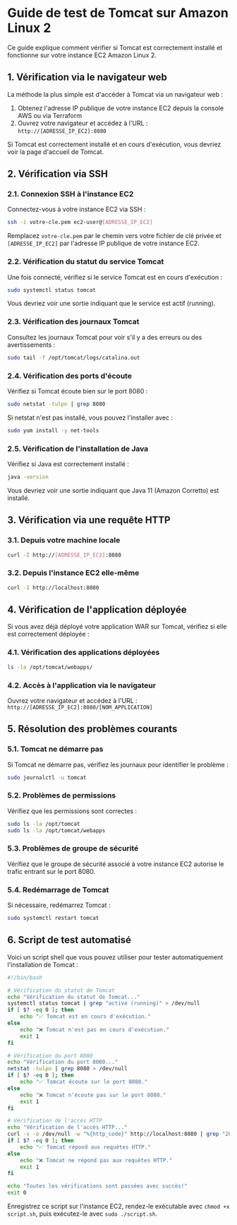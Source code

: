# Guide de test de Tomcat sur Amazon Linux 2

Ce guide explique comment vérifier si Tomcat est correctement installé et fonctionne sur votre instance EC2 Amazon Linux 2.

## 1. Vérification via le navigateur web

La méthode la plus simple est d'accéder à Tomcat via un navigateur web :

1. Obtenez l'adresse IP publique de votre instance EC2 depuis la console AWS ou via Terraform
2. Ouvrez votre navigateur et accédez à l'URL : `http://[ADRESSE_IP_EC2]:8080`

Si Tomcat est correctement installé et en cours d'exécution, vous devriez voir la page d'accueil de Tomcat.

## 2. Vérification via SSH

### 2.1. Connexion SSH à l'instance EC2

Connectez-vous à votre instance EC2 via SSH :

```bash
ssh -i votre-cle.pem ec2-user@[ADRESSE_IP_EC2]
```

Remplacez `votre-cle.pem` par le chemin vers votre fichier de clé privée et `[ADRESSE_IP_EC2]` par l'adresse IP publique de votre instance EC2.

### 2.2. Vérification du statut du service Tomcat

Une fois connecté, vérifiez si le service Tomcat est en cours d'exécution :

```bash
sudo systemctl status tomcat
```

Vous devriez voir une sortie indiquant que le service est actif (running).

### 2.3. Vérification des journaux Tomcat

Consultez les journaux Tomcat pour voir s'il y a des erreurs ou des avertissements :

```bash
sudo tail -f /opt/tomcat/logs/catalina.out
```

### 2.4. Vérification des ports d'écoute

Vérifiez si Tomcat écoute bien sur le port 8080 :

```bash
sudo netstat -tulpn | grep 8080
```

Si netstat n'est pas installé, vous pouvez l'installer avec :

```bash
sudo yum install -y net-tools
```

### 2.5. Vérification de l'installation de Java

Vérifiez si Java est correctement installé :

```bash
java -version
```

Vous devriez voir une sortie indiquant que Java 11 (Amazon Corretto) est installé.

## 3. Vérification via une requête HTTP

### 3.1. Depuis votre machine locale

```bash
curl -I http://[ADRESSE_IP_EC2]:8080
```

### 3.2. Depuis l'instance EC2 elle-même

```bash
curl -I http://localhost:8080
```

## 4. Vérification de l'application déployée

Si vous avez déjà déployé votre application WAR sur Tomcat, vérifiez si elle est correctement déployée :

### 4.1. Vérification des applications déployées

```bash
ls -la /opt/tomcat/webapps/
```

### 4.2. Accès à l'application via le navigateur

Ouvrez votre navigateur et accédez à l'URL : `http://[ADRESSE_IP_EC2]:8080/[NOM_APPLICATION]`

## 5. Résolution des problèmes courants

### 5.1. Tomcat ne démarre pas

Si Tomcat ne démarre pas, vérifiez les journaux pour identifier le problème :

```bash
sudo journalctl -u tomcat
```

### 5.2. Problèmes de permissions

Vérifiez que les permissions sont correctes :

```bash
sudo ls -la /opt/tomcat
sudo ls -la /opt/tomcat/webapps
```

### 5.3. Problèmes de groupe de sécurité

Vérifiez que le groupe de sécurité associé à votre instance EC2 autorise le trafic entrant sur le port 8080.

### 5.4. Redémarrage de Tomcat

Si nécessaire, redémarrez Tomcat :

```bash
sudo systemctl restart tomcat
```

## 6. Script de test automatisé

Voici un script shell que vous pouvez utiliser pour tester automatiquement l'installation de Tomcat :

```bash
#!/bin/bash

# Vérification du statut de Tomcat
echo "Vérification du statut de Tomcat..."
systemctl status tomcat | grep "active (running)" > /dev/null
if [ $? -eq 0 ]; then
    echo "✅ Tomcat est en cours d'exécution."
else
    echo "❌ Tomcat n'est pas en cours d'exécution."
    exit 1
fi

# Vérification du port 8080
echo "Vérification du port 8080..."
netstat -tulpn | grep 8080 > /dev/null
if [ $? -eq 0 ]; then
    echo "✅ Tomcat écoute sur le port 8080."
else
    echo "❌ Tomcat n'écoute pas sur le port 8080."
    exit 1
fi

# Vérification de l'accès HTTP
echo "Vérification de l'accès HTTP..."
curl -s -o /dev/null -w "%{http_code}" http://localhost:8080 | grep "200" > /dev/null
if [ $? -eq 0 ]; then
    echo "✅ Tomcat répond aux requêtes HTTP."
else
    echo "❌ Tomcat ne répond pas aux requêtes HTTP."
    exit 1
fi

echo "Toutes les vérifications sont passées avec succès!"
exit 0
```

Enregistrez ce script sur l'instance EC2, rendez-le exécutable avec `chmod +x script.sh`, puis exécutez-le avec `sudo ./script.sh`.
